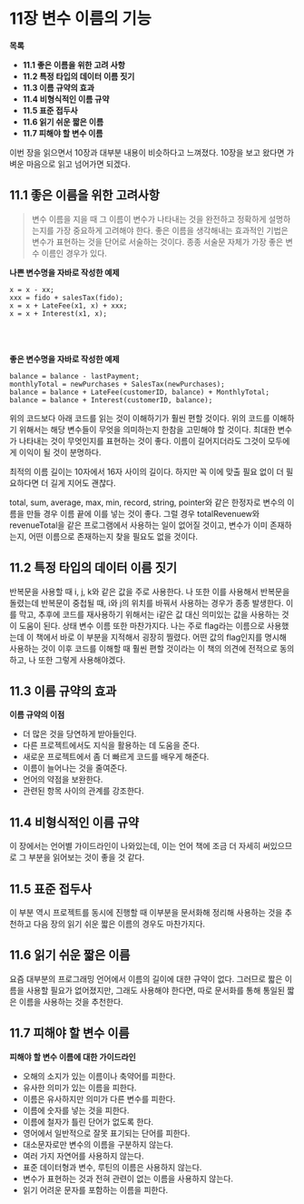 # 11장 변수 이름의 기능

**목록**

- **11.1 좋은 이름을 위한 고려 사항**
- **11.2 특정 타입의 데이터 이름 짓기**
- **11.3 이름 규약의 효과**
- **11.4 비형식적인 이름 규약**
- **11.5 표준 접두사**
- **11.6 읽기 쉬운 짧은 이름**
- **11.7 피해야 할 변수 이름**

이번 장을 읽으면서 10장과 대부분 내용이 비슷하다고 느껴졌다. 10장을 보고 왔다면 가벼운 마음으로 읽고 넘어가면 되겠다.

## 11.1 좋은 이름을 위한 고려사항

> 변수 이름을 지을 때 그 이름이 변수가 나타내는 것을 완전하고 정확하게 설명하는지를 가장 중요하게 고려해야 한다. 좋은 이름을 생각해내는 효과적인 기법은 변수가 표현하는 것을 단어로 서술하는 것이다. 종종 서술문 자체가 가장 좋은 변수 이름인 경우가 있다.

**나쁜 변수명을 자바로 작성한 예제**

```
x = x - xx;
xxx = fido + salesTax(fido);
x = x + LateFee(x1, x) + xxx;
x = x + Interest(x1, x);
```

<br><br>

**좋은 변수명을 자바로 작성한 예제**

```
balance = balance - lastPayment;
monthlyTotal = newPurchases + SalesTax(newPurchases);
balance = balance + LateFee(customerID, balance) + MonthlyTotal;
balance = balance + Interest(customerID, balance);
```

위의 코드보다 아래 코드를 읽는 것이 이해하기가 훨씬 편할 것이다. 위의 코드를 이해하기 위해서는 해당 변수들이 무엇을 의미하는지 한참을 고민해야 할 것이다.
최대한 변수가 나타내는 것이 무엇인지를 표현하는 것이 좋다. 이름이 길어지더라도 그것이 모두에게 이익이 될 것이 분명하다.

최적의 이름 길이는 10자에서 16자 사이의 길이다. 하지만 꼭 이에 맞출 필요 없이 더 필요하다면 더 길게 지어도 괜찮다.

total, sum, average, max, min, record, string, pointer와 같은 한정자로 변수의 이름을 만들 경우 이름 끝에 이를 넣는 것이 좋다. 그럴 경우 totalRevenuew와 revenueTotal을 같은 프로그램에서 사용하는 일이 없어질 것이고, 변수가 이미 존재하는지, 어떤 이름으로 존재하는지 찾을 필요도 없을 것이다.

## 11.2 특정 타입의 데이터 이름 짓기

반복문을 사용할 때 i, j, k와 같은 값을 주로 사용한다. 나 또한 이를 사용해서 반복문을 돌렸는데 반복문이 중첩될 때, i와 j의 위치를 바꿔서 사용하는 경우가 종종 발생한다. 이를 막고, 추후에 코드를 재사용하기 위해서는 i같은 값 대신 의미있는 값을 사용하는 것이 도움이 된다.
상태 변수 이름 또한 마찬가지다. 나는 주로 flag라는 이름으로 사용했는데 이 책에서 바로 이 부분을 지적해서 굉장히 찔렸다. 어떤 값의 flag인지를 명시해 사용하는 것이 이후 코드를 이해할 때 훨씬 편할 것이라는 이 책의 의견에 전적으로 동의하고, 나 또한 그렇게 사용해야겠다.

## 11.3 이름 규약의 효과

**이름 규약의 이점**

- 더 많은 것을 당연하게 받아들인다.
- 다른 프로젝트에서도 지식을 활용하는 데 도움을 준다.
- 새로운 프로젝트에서 좀 더 빠르게 코드를 배우게 해준다.
- 이름이 늘어나는 것을 줄여준다.
- 언어의 약점을 보완한다.
- 관련된 항목 사이의 관계를 강조한다.

## 11.4 비형식적인 이름 규약

이 장에서는 언어별 가이드라인이 나와있는데, 이는 언어 책에 조금 더 자세히 써있으므로 그 부분을 읽어보는 것이 좋을 것 같다.

## 11.5 표준 접두사

이 부분 역시 프로젝트를 동시에 진행할 때 이부분을 문서화해 정리해 사용하는 것을 추천하고 다음 장의 읽기 쉬운 짧은 이름의 경우도 마찬가지다.

## 11.6 읽기 쉬운 짧은 이름

요즘 대부분의 프로그래밍 언어에서 이름의 길이에 대햔 규약이 없다. 그러므로 짧은 이름을 사용할 필요가 없어졌지만, 그래도 사용해야 한다면, 따로 문서화를 통해 통일된 짧은 이름을 사용하는 것을 추천한다.

## 11.7 피해야 할 변수 이름

**피해야 할 변수 이름에 대한 가이드라인**

- 오해의 소지가 있는 이름이나 축약어를 피한다.
- 유사한 의미가 있는 이름을 피한다.
- 이름은 유사하지만 의미가 다른 변수를 피한다.
- 이름에 숫자를 넣는 것을 피한다.
- 이름에 철자가 틀린 단어가 없도록 한다.
- 영어에서 일반적으로 잘못 표기되는 단어를 피한다.
- 대소문자로만 변수의 이름을 구분하지 않는다.
- 여러 가지 자연어를 사용하지 않는다.
- 표준 데이터형과 변수, 루틴의 이름은 사용하지 않는다.
- 변수가 표현하는 것과 전혀 관련이 없는 이름을 사용하지 않는다.
- 읽기 어려운 문자를 포함하는 이름을 피한다.
